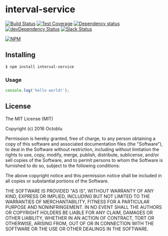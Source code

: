 # interval-service

[![Build Status](https://travis-ci.org/octoblu/interval-service.svg?branch=master)](https://travis-ci.org/octoblu/interval-service)
[![Test Coverage](https://codecov.io/gh/octoblu/interval-service/branch/master/graph/badge.svg)](https://codecov.io/gh/octoblu/interval-service)
[![Dependency status](http://img.shields.io/david/octoblu/interval-service.svg?style=flat)](https://david-dm.org/octoblu/interval-service)
[![devDependency Status](http://img.shields.io/david/dev/octoblu/interval-service.svg?style=flat)](https://david-dm.org/octoblu/interval-service#info=devDependencies)
[![Slack Status](http://community-slack.octoblu.com/badge.svg)](http://community-slack.octoblu.com)

[![NPM](https://nodei.co/npm/interval-service.svg?style=flat)](https://npmjs.org/package/interval-service)


## Installing

```bash
$ npm install interval-service
```

### Usage

```javascript
console.log('hello world!');
```

## License

The MIT License (MIT)

Copyright (c) 2016 Octoblu

Permission is hereby granted, free of charge, to any person obtaining a copy
of this software and associated documentation files (the "Software"), to deal
in the Software without restriction, including without limitation the rights
to use, copy, modify, merge, publish, distribute, sublicense, and/or sell
copies of the Software, and to permit persons to whom the Software is
furnished to do so, subject to the following conditions:

The above copyright notice and this permission notice shall be included in all
copies or substantial portions of the Software.

THE SOFTWARE IS PROVIDED "AS IS", WITHOUT WARRANTY OF ANY KIND, EXPRESS OR
IMPLIED, INCLUDING BUT NOT LIMITED TO THE WARRANTIES OF MERCHANTABILITY,
FITNESS FOR A PARTICULAR PURPOSE AND NONINFRINGEMENT. IN NO EVENT SHALL THE
AUTHORS OR COPYRIGHT HOLDERS BE LIABLE FOR ANY CLAIM, DAMAGES OR OTHER
LIABILITY, WHETHER IN AN ACTION OF CONTRACT, TORT OR OTHERWISE, ARISING FROM,
OUT OF OR IN CONNECTION WITH THE SOFTWARE OR THE USE OR OTHER DEALINGS IN THE
SOFTWARE.
